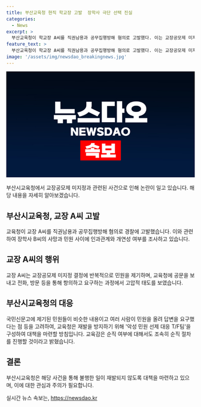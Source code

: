 ```yaml
---
title: 부산교육청 현직 학교장 고발  장학사 극단 선택 진실
categories:
  - News
excerpt: >
  부산교육청이 학교장 A씨를 직권남용과 공무집행방해 혐의로 고발했다. 이는 교장공모제 미지정과 관련해 지속적으로 민원을 제기한 것으로, 부산교육청은 장학사의 사망과 민원 사이에 개연성을 조사하고 있다. 교육청은 악성 민원 방지를 위해 대책을 마련하기로 결정했고, 교육감은 이런 불행한 일이 두 번 다시 반복되지 않도록 조치하겠다고 말했다.
feature_text: >
  부산교육청이 학교장 A씨를 직권남용과 공무집행방해 혐의로 고발했다. 이는 교장공모제 미지정과 관련해 지속적으로 민원을 제기한 것으로, 부산교육청은 장학사의 사망과 민원 사이에 개연성을 조사하고 있다. 교육청은 악성 민원 방지를 위해 대책을 마련하기로 결정했고, 교육감은 이런 불행한 일이 두 번 다시 반복되지 않도록 조치하겠다고 말했다.
image: '/assets/img/newsdao_breakingnews.jpg'
---
```


<p><img src="/assets/img/newsdao_breakingnews.jpg" alt="bookingtag 속보" /></p>

<p>부산시교육청에서 교장공모제 미지정과 관련된 사건으로 인해 논란이 일고 있습니다. 해당 내용을 자세히 알아보겠습니다. </p>

<h2 data-ke-size="size26">부산시교육청, 교장 A씨 고발</h2>

<p>교육청이 교장 A씨를 직권남용과 공무집행방해 혐의로 경찰에 고발했습니다. 이와 관련하여 장학사 B씨의 사망과 민원 사이에 인과관계와 개연성 여부를 조사하고 있습니다. </p>

<h2 data-ke-size="size26">교장 A씨의 행위</h2>

<p>교장 A씨는 교장공모제 미지정 결정에 반복적으로 민원을 제기하며, 교육청에 공문을 보내고 전화, 방문 등을 통해 항의하고 요구하는 과정에서 고압적 태도를 보였습니다.</p>

<h2 data-ke-size="size26">부산시교육청의 대응</h2>

<p>국민신문고에 제기된 민원들이 비슷한 내용이고 여러 사람이 민원을 올려 답변을 요구했다는 점 등을 고려하여, 교육청은 재발을 방지하기 위해 '악성 민원 선제 대응 T/F팀'을 구성하여 대책을 마련할 방침입니다. 교육감은 순직 여부에 대해서도 조속히 순직 절차를 진행할 것이라고 밝혔습니다.</p>

<h2 data-ke-size="size26">결론</h2>

<p>부산시교육청은 해당 사건을 통해 불행한 일이 재발되지 않도록 대책을 마련하고 있으며, 이에 대한 관심과 주의가 필요합니다.</p>

<p data-ke-size="size16"></p>
실시간 뉴스 속보는, <a href="https://newsdao.kr" rel="dofollow">https://newsdao.kr</a>


